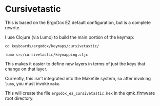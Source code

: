 # Cursivetastic

This is based on the ErgoDox EZ default configuration, but is a complete rewrite.

I use Clojure (via Lumo) to build the main portion of the keymap:

    cd keyboards/ergodox/keymaps/cursivetastic/

    lumo src/cursivetastic/keymapping.cljc

This makes it easier to define new layers in terms of just the keys that change on that
layer.

Currently, this isn't integrated into the Makefile system, so after invoking `lumo`, you must invoke `make`.

This will create the file `ergodox_ez_cursivetastic.hex` in the qmk_firmware root directory.


